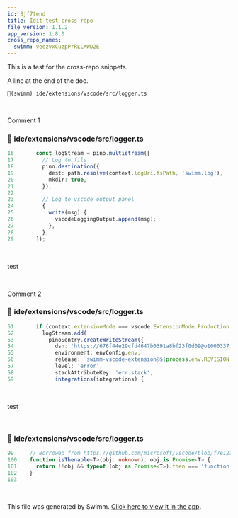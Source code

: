 ```yaml
---
id: 8jf7tend
title: Idit-test-cross-repo
file_version: 1.1.2
app_version: 1.8.0
cross_repo_names:
  swimm: veezvxCuzpPrRLLXWD2E
---
```


This is a test for the cross-repo snippets.

A line at the end of the doc.

`📄(swimm) ide/extensions/vscode/src/logger.ts`

<br/>

Comment 1
<!-- NOTE-swimm-snippet: the lines below link your snippet to Swimm -->
<!-- NOTE-swimm-repo ::veezvxCuzpPrRLLXWD2E:: -->
### 📄 ide/extensions/vscode/src/logger.ts
```typescript
16       const logStream = pino.multistream([
17         // Log to file
18         pino.destination({
19           dest: path.resolve(context.logUri.fsPath, 'swimm.log'),
20           mkdir: true,
21         }),
22     
23         // Log to vscode output panel
24         {
25           write(msg) {
26             vscodeLoggingOutput.append(msg);
27           },
28         },
29       ]);
```

<br/>

test

<br/>

Comment 2
<!-- NOTE-swimm-snippet: the lines below link your snippet to Swimm -->
<!-- NOTE-swimm-repo ::veezvxCuzpPrRLLXWD2E:: -->
### 📄 ide/extensions/vscode/src/logger.ts
```typescript
51       if (context.extensionMode === vscode.ExtensionMode.Production || process.env.FORCE_SENTRY) {
52         logStream.add(
53           pinoSentry.createWriteStream({
54             dsn: 'https://676f44e29cfd4647b0391a8bf23f0d09@o1000337.ingest.sentry.io/6515757',
55             environment: envConfig.env,
56             release: `swimm-vscode-extension@${process.env.REVISION || 'unknown'}`,
57             level: 'error',
58             stackAttributeKey: 'err.stack',
59             integrations(integrations) {
```

<br/>

test

<br/>


<!-- NOTE-swimm-snippet: the lines below link your snippet to Swimm -->
<!-- NOTE-swimm-repo ::veezvxCuzpPrRLLXWD2E:: -->
### 📄 ide/extensions/vscode/src/logger.ts
```typescript
99     // Borrowed from https://github.com/microsoft/vscode/blob/f7e12a3a928aa69fc1991a00298ff62291207864/src/vs/base/common/async.ts#L14-L16
100    function isThenable<T>(obj: unknown): obj is Promise<T> {
101      return !!obj && typeof (obj as Promise<T>).then === 'function';
102    }
103    
```

<br/>

This file was generated by Swimm. [Click here to view it in the app](https://swimm-web-app.web.app/repos/Z2l0aHViJTNBJTNBdGVzdC1naXRodWItYXBwJTNBJTNBc3dpbW1pbw==/docs/8jf7tend).
